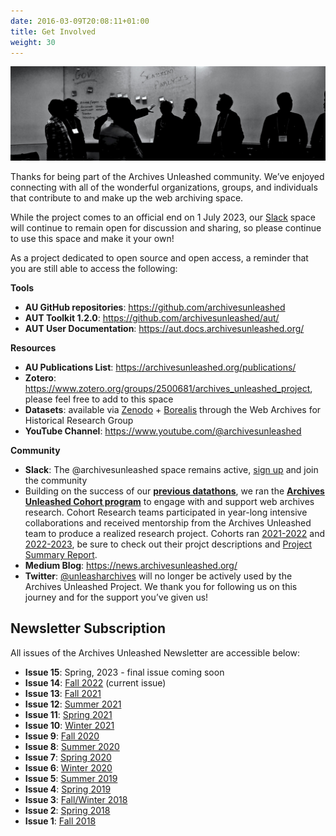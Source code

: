 ```yaml
---
date: 2016-03-09T20:08:11+01:00
title: Get Involved
weight: 30
---
```

![Network diagram](/images/silhouettes.jpg)

Thanks for being part of the Archives Unleashed community. We’ve enjoyed connecting with all of the wonderful organizations, groups, and individuals that contribute to and make up the web archiving space. 

While the project comes to an official end on 1 July 2023, our [Slack](http://slack.archivesunleashed.org/) space will continue to remain open for discussion and sharing, so please continue to use this space and make it your own!

As a project dedicated to open source and open access, a reminder that you are still able to access the following:

**Tools**

* **AU GitHub repositories**: https://github.com/archivesunleashed 
* **AUT Toolkit 1.2.0**: https://github.com/archivesunleashed/aut/ 
* **AUT User Documentation**: https://aut.docs.archivesunleashed.org/ 

**Resources**

* **AU Publications List**: https://archivesunleashed.org/publications/ 
* **Zotero**: https://www.zotero.org/groups/2500681/archives_unleashed_project, please feel free to add to this space
* **Datasets**: available via [Zenodo](https://zenodo.org/communities/wahr/?page=1&size=20) + [Borealis](https://borealisdata.ca/dataverse/wahr) through the Web Archives for Historical Research Group
* **YouTube Channel**: https://www.youtube.com/@archivesunleashed 


**Community**
* **Slack**: The @archivesunleashed space remains active, [sign up](http://slack.archivesunleashed.org/) and join the community
* Building on the success of our **[previous datathons](/events)**, we ran the **[Archives Unleashed Cohort program](/cohorts2022-2023)** to engage with and support web archives research. Cohort Research teams participated in year-long intensive collaborations and received mentorship from the Archives Unleashed team to produce a realized research project. Cohorts ran [2021-2022](/cohorts2021-2022/) and [2022-2023](/cohorts2022-2023/), be sure to check out their projct descriptions and [Project Summary Report](https://bit.ly/AUCohortProjects).
* **Medium Blog**: https://news.archivesunleashed.org/ 
* **Twitter**: [@unleasharchives](https://twitter.com/unleasharchives) will no longer be actively used by the Archives Unleashed Project. We thank you for following us on this journey and for the support you’ve given us!


## Newsletter Subscription

All issues of the Archives Unleashed Newsletter are accessible below:

* **Issue 15**: Spring, 2023 - final issue coming soon
* **Issue 14**: [Fall 2022](/images/AUTNews-Dec2022.pdf) (current issue)
* **Issue 13**: [Fall 2021](/images/AUTNews-Nov2021.pdf)
* **Issue 12**: [Summer 2021](/images/AUTNews-Sept2021.pdf)
* **Issue 11**: [Spring 2021](/images/AUTNews-June2021.pdf)
* **Issue 10**: [Winter 2021](/images/AUTNews-Jan2021.pdf) 
* **Issue 9**:  [Fall 2020](/images/AUTNews-Nov2020.pdf)
* **Issue 8**:  [Summer 2020](/images/AUTNews-Aug2020.pdf) 
* **Issue 7**:  [Spring 2020](/images/AUTNews-Apr2020.pdf)
* **Issue 6**:  [Winter 2020](/images/AUTNews-Jan2020.pdf)
* **Issue 5**:  [Summer 2019](/images/AUTNews-Aug2019.pdf)
* **Issue 4**:  [Spring 2019](/images/AUTNews-Mar2019.pdf)
* **Issue 3**:  [Fall/Winter 2018](/images/AUTNews-Nov2018.pdf)
* **Issue 2**:  [Spring 2018](/images/AUTNews-June2018.pdf)
* **Issue 1**:  [Fall 2018](/images/AUTNews-Jan2018.pdf)
